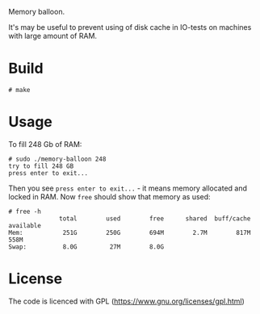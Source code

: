 Memory balloon.

It's may be useful to prevent using of disk cache in IO-tests on machines with large amount of RAM.

Build
=====

```
# make
```

Usage
=====

To fill 248 Gb of RAM:
```
# sudo ./memory-balloon 248
try to fill 248 GB
press enter to exit...

```
Then you see `press enter to exit...` - it means memory allocated and locked in RAM. Now `free` should show that memory as used:

```
# free -h
              total        used        free      shared  buff/cache   available
Mem:           251G        250G        694M        2.7M        817M        558M
Swap:          8.0G         27M        8.0G
```

License
=======

The code is licenced with GPL (https://www.gnu.org/licenses/gpl.html)
